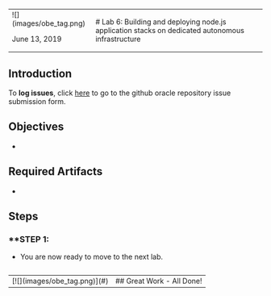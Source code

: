 <table class="tbl-heading"><tr><td class="td-logo">![](images/obe_tag.png)

June 13, 2019
</td>
<td class="td-banner">
# Lab 6: Building and deploying node.js application stacks on dedicated autonomous infrastructure
</td></tr><table>

## Introduction



To **log issues**, click [here](https://github.com/cloudsolutionhubs/autonomous-transaction-processing/issues/new) to go to the github oracle repository issue submission form.

## Objectives

- 

## Required Artifacts

- 



## Steps

### **STEP 1: 

-   You are now ready to move to the next lab.

<table>
<tr><td class="td-logo">[![](images/obe_tag.png)](#)</td>
<td class="td-banner">
## Great Work - All Done!
</td>
</tr>
<table>